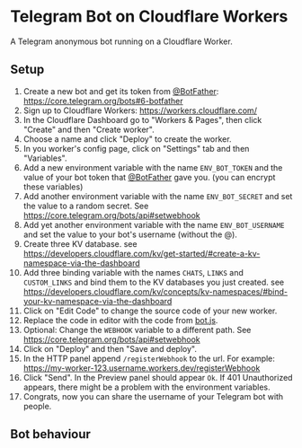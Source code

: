 # Telegram Bot on Cloudflare Workers

A Telegram anonymous bot running on a Cloudflare Worker.

## Setup

1. Create a new bot and get its token from [@BotFather](https://t.me/botfather): https://core.telegram.org/bots#6-botfather
2. Sign up to Cloudflare Workers: https://workers.cloudflare.com/
3. In the Cloudflare Dashboard go to "Workers & Pages", then click "Create" and then "Create worker".
4. Choose a name and click "Deploy" to create the worker.
5. In you worker's config page, click on "Settings" tab and then "Variables".
6. Add a new environment variable with the name `ENV_BOT_TOKEN` and the value of your bot token that [@BotFather](https://t.me/botfather) gave you. (you can encrypt these variables)
7. Add another environment variable with the name `ENV_BOT_SECRET` and set the value to a random secret. See https://core.telegram.org/bots/api#setwebhook
8. Add yet another environment variable with the name `ENV_BOT_USERNAME` and set the value to your bot's username (without the @).
9. Create three KV database. see https://developers.cloudflare.com/kv/get-started/#create-a-kv-namespace-via-the-dashboard
10. Add three binding variable with the names `CHATS`, `LINKS` and `CUSTOM_LINKS` and bind them to the KV databases you just created. see https://developers.cloudflare.com/kv/concepts/kv-namespaces/#bind-your-kv-namespace-via-the-dashboard
11. Click on "Edit Code" to change the source code of your new worker.
12. Replace the code in editor with the code from [bot.js](bot.js).
13. Optional: Change the `WEBHOOK` variable to a different path. See https://core.telegram.org/bots/api#setwebhook
14. Click on "Deploy" and then "Save and deploy".
15. In the HTTP panel append `/registerWebhook` to the url. For example: https://my-worker-123.username.workers.dev/registerWebhook
16. Click "Send". In the Preview panel should appear `Ok`. If 401 Unauthorized appears, there might be a problem with the environment variables.
17. Congrats, now you can share the username of your Telegram bot with people.

## Bot behaviour
